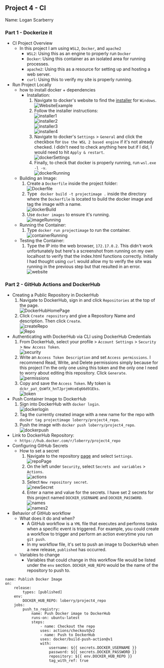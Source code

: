 ## Project 4 - CI
Name: Logan Scarberry
### Part 1 - Dockerize it
- CI Project Overview
    - In this project I am using `WSL2`, `Docker`, and `apache2`
        - `WSL2`: Using this as an engine to properly run `Docker`
        - `Docker`: Using this container as an isolated area for running processes.
        - `apache2`: Using this as a resource for setting up and hosting a web server.
        - `curl`: Using this to verify my site is properly running.
- Run Project Locally
    - how to install docker + dependencies <br>
        - Installation:
            1. Navigate to docker's website to find the [installer](https://docs.docker.com/desktop/wsl/#turn-on-docker-desktop-wsl-2) for `Windows`. <br>
            ![WebsiteExample](images/1.PNG)
            2. Follow the installer instructions: <br>
            ![installer1](images/2.PNG) <br>
            ![installer2](images/3.PNG) <br>
            ![installer3](images/4.PNG) <br>
            ![installer4](images/5.PNG) <br>
            3. Navigate to docker's `Settings` > `General` and click the checkbox for `Use the WSL 2 based engine` if it's not already checked. I didn't need to check anything here but if I did, I would need to hit `Apply & restart`. <br>
            ![dockerSettings](images/6.PNG)
            4. Finally, to check that docker is properly running, run `wsl.exe -l -v`. <br>
            ![dockerRunning](images/7.PNG)
    - Building an Image:
        1. Create a `Dockerfile` inside the project folder: <br>
        ![Dockerfile](images/8.PNG)
        2. Type ` docker build -t projectimage .` inside the directory where the `Dockerfile` is located to build the docker image and tag the image with a name. <br>
        ![dockerBuild](images/9.PNG)
        3. Use `docker images` to ensure it's running. <br>
        ![imageRunning](images/10.PNG)
    - Running the Container:
        1. Type `docker run projectimage` to run the container. <br>
        ![containerRunning](images/11.PNG)
    - Testing the Container:
        1. Type the IP into the web browser, `172.17.0.2`. This didn't work unfortunately but here's a screenshot from running on my own localhost to verify that the index.html functions correctly. Initially I had thought using `curl` would allow my to verify the site was running in the previous step but that resulted in an error. <br>
        ![website](images/12.PNG)
### Part 2 - GitHub Actions and DockerHub
- Creating a Public Repository in DockerHub
    1. Navigate to DockerHub, sign in and click `Repositories` at the top of the page. <br>
    ![DockerHubHomePage](images/13.PNG)
    2. Click `Create repository` and give a Repository Name and description. Then click `Create`. <br>
    ![createRepo](images/14.PNG) <br>
    ![Repo](images/15.PNG)
- Authenticating with DockerHub via CLI using DockerHub Credentials
    1. From DockerHub, select your profile > `Account Settings` > `Security` > `New Access Token`. <br>
    ![security](images/16.PNG)
    2. Write an `Access Token Description` and set `Access permissions`. I recommend Read, Write, and Delete permissions simply because for this project I'm the only one using this token and the only one I need to worry about editing this repository. Click `Generate`. <br>
    ![permissions](images/17.PNG)
    3. Copy and save the `Access Token`. My token is `dckr_pat_QsWfX_hnTJprjmHceEq66d91Eks`. <br>
    ![token](images/18.PNG)
- Push Container Image to DockerHub
    1. Sign into DockerHub with `docker login`. <br>
    ![dockerlogin](images/19.PNG)
    2. Tag the currently created image with a new name for the repo with `docker tag projectimage loberry/project4_repo`.
    3. Push the image with `docker push loberry/project4_repo`. <br>
    ![dockerpush](images/20.PNG)
- Link to DockerHub Repository:
    - `https://hub.docker.com/r/loberry/project4_repo`
- Configuring GitHub Secrets
    - How to set a secret
        1. Navigate to the repository [page](https://github.com/WSU-kduncan/f23cicd-Loberry/tree/main) and select `Settings`. <br>
        ![repoPage](images/21.PNG)
        2. On the left under `Security`, select `Secrets and variables` > `Actions`. <br>
        ![actions](images/22.PNG)
        3. Select `New repository secret`. <br>
        ![newSecret](images/23.PNG)
        4. Enter a name and value for the secrets. I have set 2 secrets for this project named `DOCKER_USERNAME` and `DOCKER_PASSWORD`. <br>
        ![names](images/24.PNG) <br>
        ![names2](images/25.PNG)
- Behavior of GitHub workflow
    - What does it do and when?
        - A GitHub workflow is a `YML` file that executes and performs tasks when a specific event is triggered. For example, you could create a workflow to trigger and perform an action everytime you run `git push`.
        - In my workflow file, it's set to push an image to DockerHub when a new release, `published` has occurred.
    - Variables to change
        - Variables that could change in this workflow file would be listed under the `env` section. `DOCKER_HUB_REPO` would be the name of the repository to push to.
```
name: Publish Docker Image
on: 
    release:
        types: [published]
    env:
        DOCKER_HUB_REPO: loberry/project4_repo
    jobs:
        push_to_registry:
            name: Push Docker image to DockerHub
            runs-on: ubuntu-latest
            steps:
                - name: Checkout the repo
                uses: actions/checkout@v2
                - name: Push to DockerHub
                uses: docker/build-push-action@v1
                with:
                    username: ${{ secrets.DOCKER_USERNAME }}
                    password: ${{ secrets.DOCKER_PASSWORD }}
                    repository: ${{ env.DOCKER_HUB_REPO }}
                    tag_with_ref: true
```
